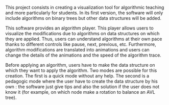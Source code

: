 This project consists in creating a visualization tool for algorithmic teaching and more particularly for students. In its first version, the software will only include algorithms on binary trees but other data structures will be added.

This software provides an algorithm player. This player allows users to visualize the modifications due to algorithms on data structures on which they are applied. Thus, users can understand algorithms at their own pace thanks to different controls like pause, next, previous, etc. Furthermore, algorithm modifications are translated into animations and users can change the details of the animations and the speed of the algorithm trace.

Before applying an algorithm, users have to make the data structure on which they want to apply the algorithm. Two modes are possible for this creation. The first is a quick mode without any help. The second is a pedagogic mode where the user have to create the data structure by his own : the software just give tips and also the solution if the user does not know it (for example, on which node make a rotation to balance an AVL tree).